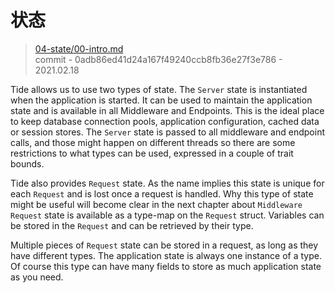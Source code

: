 # 状态

> [04-state/00-intro.md](https://github.com/http-rs/tide-book/blob/main/src/04-state/00-intro.md)
> <br />
> commit - 0adb86ed41d24a167f49240ccb8fb36e27f3e786 - 2021.02.18

Tide allows us to use two types of state. The `Server` state is instantiated when the application is started. It can be used to maintain the application state and is available in all Middleware and Endpoints. This is the ideal place to keep database connection pools, application configuration, cached data or session stores. The `Server` state is passed to all middleware and endpoint calls, and those might happen on different threads so there are some restrictions to what types can be used, expressed in a couple of trait bounds.

Tide also provides `Request` state. As the name implies this state is unique for each `Request` and is lost once a request is handled. Why this type of state might be useful will become clear in the next chapter about `Middleware`
`Request` state is available as a type-map on the `Request` struct. Variables can be stored in the `Request` and can be retrieved by their type. 

Multiple pieces of `Request` state can be stored in a request, as long as they have different types. The application state is always one instance of a type. Of course this type can have many fields to store as much application state as you need.
